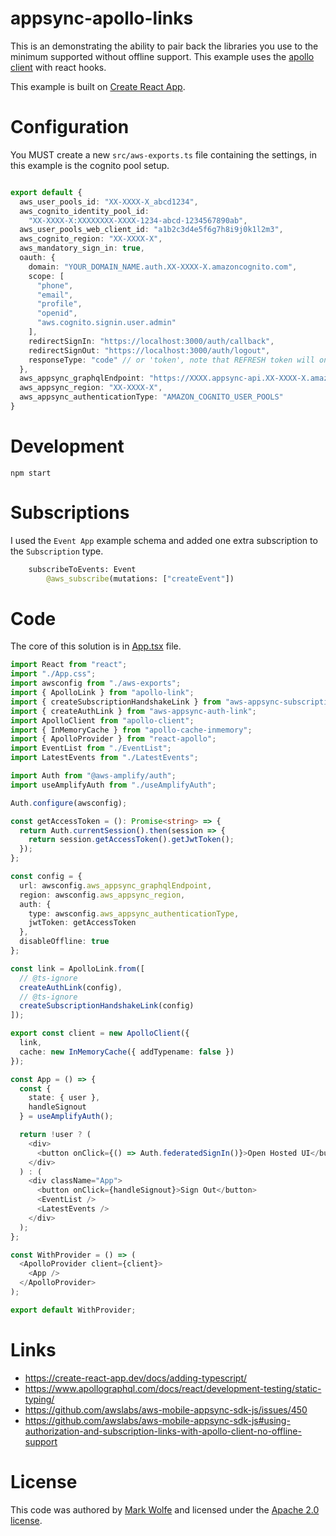 # appsync-apollo-links

This is an demonstrating the ability to pair back the libraries you use to the minimum supported without offline support. This example uses the [apollo client](https://www.apollographql.com/) with react hooks.

This example is built on [Create React App](https://create-react-app.dev).

# Configuration

You MUST create a new `src/aws-exports.ts` file containing the settings, in this example is the cognito pool setup.

```ts

export default {
  aws_user_pools_id: "XX-XXXX-X_abcd1234",
  aws_cognito_identity_pool_id:
    "XX-XXXX-X:XXXXXXXX-XXXX-1234-abcd-1234567890ab",
  aws_user_pools_web_client_id: "a1b2c3d4e5f6g7h8i9j0k1l2m3",
  aws_cognito_region: "XX-XXXX-X",
  aws_mandatory_sign_in: true,
  oauth: {
    domain: "YOUR_DOMAIN_NAME.auth.XX-XXXX-X.amazoncognito.com",
    scope: [
      "phone",
      "email",
      "profile",
      "openid",
      "aws.cognito.signin.user.admin"
    ],
    redirectSignIn: "https://localhost:3000/auth/callback",
    redirectSignOut: "https://localhost:3000/auth/logout",
    responseType: "code" // or 'token', note that REFRESH token will only be generated when the responseType is code
  },
  aws_appsync_graphqlEndpoint: "https://XXXX.appsync-api.XX-XXXX-X.amazonaws.com/graphql",
  aws_appsync_region: "XX-XXXX-X",
  aws_appsync_authenticationType: "AMAZON_COGNITO_USER_POOLS"
}
```

# Development

```
npm start
```

# Subscriptions

I used the `Event App` example schema and added one extra subscription to the `Subscription` type.

```graphql
	subscribeToEvents: Event
		@aws_subscribe(mutations: ["createEvent"])
```

# Code

The core of this solution is in [App.tsx](src/App.tsx) file.

```ts
import React from "react";
import "./App.css";
import awsconfig from "./aws-exports";
import { ApolloLink } from "apollo-link";
import { createSubscriptionHandshakeLink } from "aws-appsync-subscription-link";
import { createAuthLink } from "aws-appsync-auth-link";
import ApolloClient from "apollo-client";
import { InMemoryCache } from "apollo-cache-inmemory";
import { ApolloProvider } from "react-apollo";
import EventList from "./EventList";
import LatestEvents from "./LatestEvents";

import Auth from "@aws-amplify/auth";
import useAmplifyAuth from "./useAmplifyAuth";

Auth.configure(awsconfig);

const getAccessToken = (): Promise<string> => {
  return Auth.currentSession().then(session => {
    return session.getAccessToken().getJwtToken();
  });
};

const config = {
  url: awsconfig.aws_appsync_graphqlEndpoint,
  region: awsconfig.aws_appsync_region,
  auth: {
    type: awsconfig.aws_appsync_authenticationType,
    jwtToken: getAccessToken
  },
  disableOffline: true
};

const link = ApolloLink.from([
  // @ts-ignore
  createAuthLink(config),
  // @ts-ignore
  createSubscriptionHandshakeLink(config)
]);

export const client = new ApolloClient({
  link,
  cache: new InMemoryCache({ addTypename: false })
});

const App = () => {
  const {
    state: { user },
    handleSignout
  } = useAmplifyAuth();

  return !user ? (
    <div>
      <button onClick={() => Auth.federatedSignIn()}>Open Hosted UI</button>
    </div>
  ) : (
    <div className="App">
      <button onClick={handleSignout}>Sign Out</button>
      <EventList />
      <LatestEvents />
    </div>
  );
};

const WithProvider = () => (
  <ApolloProvider client={client}>
    <App />
  </ApolloProvider>
);

export default WithProvider;
```

# Links 

* https://create-react-app.dev/docs/adding-typescript/
* https://www.apollographql.com/docs/react/development-testing/static-typing/
* https://github.com/awslabs/aws-mobile-appsync-sdk-js/issues/450
* https://github.com/awslabs/aws-mobile-appsync-sdk-js#using-authorization-and-subscription-links-with-apollo-client-no-offline-support

# License

This code was authored by [Mark Wolfe](https://github.com/wolfeidau) and licensed under the [Apache 2.0 license](http://www.apache.org/licenses/LICENSE-2.0).
